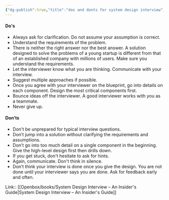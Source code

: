 ```yaml
---
{"dg-publish":true,"title":"dos and donts for system design interview","tags":["quotes"],"date":"2024-01-10T15:49:36+03:00","modified_at":"2024-02-27T11:12:21+03:00","aliases":"dos and donts for system design interview","dg-path":"/quotes/202401101549.md","permalink":"/quotes/202401101549/","dgPassFrontmatter":true}
---
```



#### Do's

- Always ask for clarification. Do not assume your assumption is correct.
- Understand the requirements of the problem.
- There is neither the right answer nor the best answer. A solution designed to solve the problems of a young startup is different from that of an established company with millions of users. Make sure you understand the requirements.
- Let the interviewer know what you are thinking. Communicate with your interview.
- Suggest multiple approaches if possible.
- Once you agree with your interviewer on the blueprint, go into details on each component. Design the most critical components first.
- Bounce ideas off the interviewer. A good interviewer works with you as a teammate.
- Never give up.

#### Don’ts

- Don't be unprepared for typical interview questions.
- Don’t jump into a solution without clarifying the requirements and assumptions.
- Don’t go into too much detail on a single component in the beginning. Give the high-level design first then drills down.
- If you get stuck, don't hesitate to ask for hints.
- Again, communicate. Don't think in silence.
- Don’t think your interview is done once you give the design. You are not done until your interviewer says you are done. Ask for feedback early and often.

Link:: [[Openbox/books/System Design Interview – An Insider's Guide\|System Design Interview – An Insider's Guide]]
